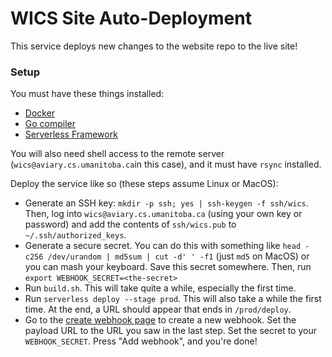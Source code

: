 # WICS Site Auto-Deployment

This service deploys new changes to the website repo to the live site!

### Setup

You must have these things installed:

- [Docker](https://docker.com)
- [Go compiler](https://golang.org)
- [Serverless Framework](https://serverless.com/framework)

You will also need shell access to the remote server (`wics@aviary.cs.umanitoba.ca`in this case), and it must have `rsync` installed.

Deploy the service like so (these steps assume Linux or MacOS):

- Generate an SSH key: `mkdir -p ssh; yes | ssh-keygen -f ssh/wics`.
  Then, log into `wics@aviary.cs.umanitoba.ca` (using your own key or password) and add the contents of `ssh/wics.pub` to `~/.ssh/authorized_keys`.
- Generate a secure secret.
  You can do this with something like `head -c256 /dev/urandom | md5sum | cut -d' ' -f1` (just `md5` on MacOS) or you can mash your keyboard.
  Save this secret somewhere.
  Then, run `export WEBHOOK_SECRET=<the-secret>`
- Run `build.sh`.
  This will take quite a while, especially the first time.
- Run `serverless deploy --stage prod`.
  This will also take a while the first time.
  At the end, a URL should appear that ends in `/prod/deploy`.
- Go to the [create webhook page](https://github.com/umwics/wics-site/settings/hooks/new) to create a new webhook.
  Set the payload URL to the URL you saw in the last step.
  Set the secret to your `WEBHOOK_SECRET`.
  Press "Add webhook", and you're done!
